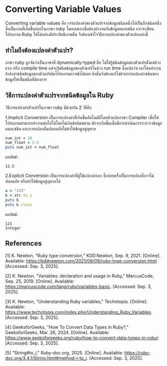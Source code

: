# Converting Variable Values
Converting variable values  คือ การแปลงค่าของตัวแปรจากข้อมูลชนิดหนึ่งไปเป็นอีกชนิดหนึ่งซึ่งเป็นงานที่เกิดขึ้นบ่อยในภาษา ruby โดยเฉพาะเมื่อต้องทำงานกับข้อมูลหลายชนิด 
การจะเขียนโปรแกรม Ruby ให้ได้อย่างมีประสิทธิภาพนั้น จึงต้องเข้าใจวิธีการแปลงค่าของตัวแปรเหล่านี้


## ทำไมถึงต้องแปลงค่าตัวแปร?
ภาษา ruby ถูกจัดว่าเป็นภาษาที่ dynamically-typed คือ ไม่ได้รู้ชนิดข้อมูลของตัวแปรตั้งแต่ช่วงแรก หรือ compile time แต่จะรู้ชนิดข้อมูลของตัวแปรในช่วง run time
ซื่งแปลว่าเวลาโค้ดทำงานถ้าส่งค่าชนิดข้อมูลของตัวแปรผิดโปรแกรมอาจพังได้เลย ดังนั้นจึงต้องแก้ไขด้วยการแปลงค่าชนิดของข้อมูลให้เป็นชนิดที่ต้องการ


## วิธีการแปลงค่าตัวแปรจากชนิดข้อมูลใน Ruby
วิธีการแปลงค่าตัวแปรในภาษา ruby มีด้วยกัน 2 วิธีคือ

1.Implicit Conversion 
เป็นการแปลงค่าที่เกิดขึ้นอัตโนมัติโดยตัวแปลภาษา Compiler เพื่อให้โปรแกรมสามารถทำงานต่อไปได้โดยไม่เกิดข้อผิดพลาด มักจะเกิดขึ้นเมื่อมีการดำเนินการระหว่างข้อมูลคนละชนิด และการแปลงนั้นปลอดภัยไม่ทำให้ข้อมูลสูญหาย
```ruby   
num_int = 10
num_float = 2.5
puts num_int + num_float
```
ผลลัพธ์:
```
12.5
```

2.Explicit Conversion
เป็นการแปลงค่าที่ผู้ใช้แปลงค่าเอง ซึ่งบ่อยครั้งเป็นการแปลงที่อาจไม่ปลอดภัย หรือทำให้ข้อมูลสูญหายได้
```ruby   
a = "123"
b = str.to_i
puts b
puts b.class
```
ผลลัพธ์:
```
123
Integer
```


## References
[1] K. Newton, "Ruby type conversion," KDD Newton, Sep. 9, 2021. [Online]. Available: https://kddnewton.com/2021/09/09/ruby-type-conversion.html. [Accessed: Sep. 3, 2025].

[2] K. Newton, "Variables: declaration and usage in Ruby," MarcusCode, Sep. 25, 2019. [Online]. Available: https://marcuscode.com/lang/ruby/variables-basic. [Accessed: Sep. 3, 2025].

[3] K. Newton, "Understanding Ruby variables," Techotopia. [Online]. Available: https://www.techotopia.com/index.php/Understanding_Ruby_Variables. [Accessed: Sep. 3, 2025].

[4] GeeksforGeeks, "How To Convert Data Types in Ruby?," GeeksforGeeks, Mar. 26, 2024. [Online]. Available: https://www.geeksforgeeks.org/ruby/how-to-convert-data-types-in-ruby/. [Accessed: Sep. 3, 2025].

[5] "String#to_i," Ruby-doc.org, 2025. [Online]. Available: https://ruby-doc.org/3.4.1/String.html#method-i-to_i. [Accessed: Sep. 3, 2025].
